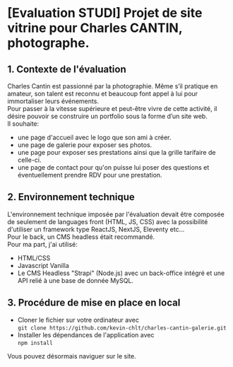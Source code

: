 # [Evaluation STUDI] Projet de site vitrine pour Charles CANTIN, photographe.

## 1. Contexte de l'évaluation
Charles Cantin est passionné par la photographie.
Même s’il pratique en amateur, son talent est reconnu et beaucoup font appel à lui pour immortaliser
leurs événements.  
Pour passer à la vitesse supérieure et peut-être vivre de cette activité, il désire pouvoir se construire un
portfolio sous la forme d’un site web.  
Il souhaite:
- une page d'accueil avec le logo que son ami à créer.
- une page de galerie pour exposer ses photos.
- une page pour exposer ses prestations ainsi que la grille tarifaire de celle-ci.
- une page de contact pour qu'on puisse lui poser des questions et éventuellement prendre RDV pour une prestation.


## 2. Environnement technique
L'environnement technique imposée par l'évaluation devait être composée de seulement de languages front (HTML, JS, CSS) avec la possibilité d'utiliser
un framework type ReactJS, NextJS, Eleventy etc...  
Pour le back, un CMS headless était recommandé.  
Pour ma part, j'ai utilisé:  
- HTML/CSS
- Javascript Vanilla
- Le CMS Headless "Strapi" (Node.js) avec un back-office intégré et une API relié à une base de donnée MySQL.

## 3. Procédure de mise en place en local 
- Cloner le fichier sur votre ordinateur avec  
`git clone https://github.com/kevin-chlt/charles-cantin-galerie.git`
- Installer les dépendances de l'application avec  
`npm install`

Vous pouvez désormais naviguer sur le site.
